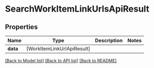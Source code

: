 # SearchWorkItemLinkUrlsApiResult

## Properties
Name | Type | Description | Notes
------------ | ------------- | ------------- | -------------
**data** | [WorkItemLinkUrlApiResult] |  | 

[[Back to Model list]](../README.md#documentation-for-models) [[Back to API list]](../README.md#documentation-for-api-endpoints) [[Back to README]](../README.md)



